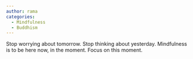 ```yaml
---
author: rama
categories:
  - Mindfulness
  - Buddhism
---
```


Stop worrying about tomorrow. Stop thinking about yesterday. Mindfulness is to be here now, in the moment. Focus on this moment.
